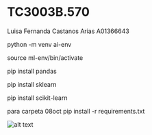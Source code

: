 # TC3003B.570

Luisa Fernanda Castanos Arias
A01366643


python -m venv ai-env  

source ml-env/bin/activate

pip install pandas

pip install sklearn

pip install scikit-learn


para carpeta 08oct
pip install -r requirements.txt


![alt text](image.png)